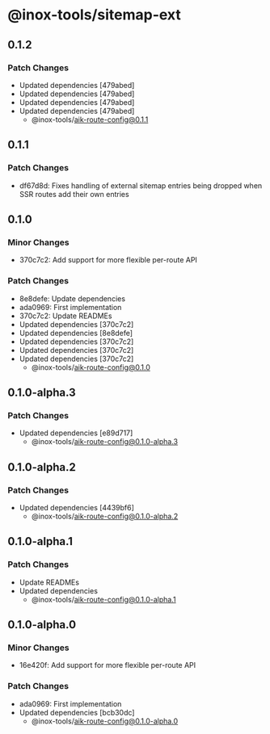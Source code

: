 # @inox-tools/sitemap-ext

## 0.1.2

### Patch Changes

- Updated dependencies [479abed]
- Updated dependencies [479abed]
- Updated dependencies [479abed]
- Updated dependencies [479abed]
  - @inox-tools/aik-route-config@0.1.1

## 0.1.1

### Patch Changes

- df67d8d: Fixes handling of external sitemap entries being dropped when SSR routes add their own entries

## 0.1.0

### Minor Changes

- 370c7c2: Add support for more flexible per-route API

### Patch Changes

- 8e8defe: Update dependencies
- ada0969: First implementation
- 370c7c2: Update READMEs
- Updated dependencies [370c7c2]
- Updated dependencies [8e8defe]
- Updated dependencies [370c7c2]
- Updated dependencies [370c7c2]
- Updated dependencies [370c7c2]
  - @inox-tools/aik-route-config@0.1.0

## 0.1.0-alpha.3

### Patch Changes

- Updated dependencies [e89d717]
  - @inox-tools/aik-route-config@0.1.0-alpha.3

## 0.1.0-alpha.2

### Patch Changes

- Updated dependencies [4439bf6]
  - @inox-tools/aik-route-config@0.1.0-alpha.2

## 0.1.0-alpha.1

### Patch Changes

- Update READMEs
- Updated dependencies
  - @inox-tools/aik-route-config@0.1.0-alpha.1

## 0.1.0-alpha.0

### Minor Changes

- 16e420f: Add support for more flexible per-route API

### Patch Changes

- ada0969: First implementation
- Updated dependencies [bcb30dc]
  - @inox-tools/aik-route-config@0.1.0-alpha.0
